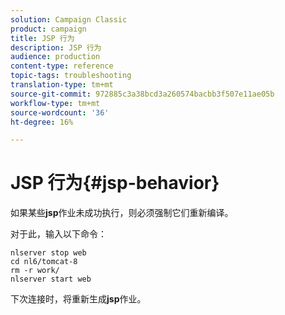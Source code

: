 ```yaml
---
solution: Campaign Classic
product: campaign
title: JSP 行为
description: JSP 行为
audience: production
content-type: reference
topic-tags: troubleshooting
translation-type: tm+mt
source-git-commit: 972885c3a38bcd3a260574bacbb3f507e11ae05b
workflow-type: tm+mt
source-wordcount: '36'
ht-degree: 16%

---
```



# JSP 行为{#jsp-behavior}

如果某些&#x200B;**jsp**&#x200B;作业未成功执行，则必须强制它们重新编译。

对于此，输入以下命令：

```
nlserver stop web
cd nl6/tomcat-8
rm -r work/
nlserver start web
```

下次连接时，将重新生成&#x200B;**jsp**&#x200B;作业。
